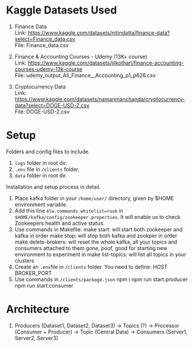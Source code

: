 # Kaggle Datasets Used

1. Finance Data<br/>
Link: https://www.kaggle.com/datasets/nitindatta/finance-data?select=Finance_data.csv<br/>
File: Finance_data.csv<br/>

2. Finance & Accounting Courses - Udemy (13K+ course)<br/>
Link: https://www.kaggle.com/datasets/jilkothari/finance-accounting-courses-udemy-13k-course<br/>
File: udemy_output_All_Finance__Accounting_p1_p626.csv<br/>

3. Cryptocurrency Data<br/>
Link: https://www.kaggle.com/datasets/namanmanchanda/cryptocurrency-data?select=DOGE-USD-2.csv<br/>
File: DOGE-USD-2.csv<br/>



# Setup
Folders and config files to include.<br/>
1. `logs` folder in root dir.
2. `.env` file in `/clients` folder.
3. `data` folder in root dir.

Installation and setup process in detail.<br/>
1. Place kafka folder in your `/home/user/` directory, given by $HOME environment variable.<br/>
2. Add this line `4lw.commands.whitelist=ruok` in `$HOME/kafka/config/zookeeper.properties`. It will enable us to check Zookeepers health and active status.<br/>
3. Use commands in Makefile:
	make start: will start both zookeeper and kafka in order
	make stop: will stop both kafka and zookper in order
	make delete-brokers: will reset the whole kafka, all your topics and consumers attached to them gone, poof, good for starting new environment to experiment in
	make list-topics: will list all topics in your clusters
4. Create an `.env`file in `/clients` folder. You need to define:
	HOST
	BROKER_PORT
5. Use commands in `/clients/package.json`
	npm i
	npm run start:producer
	npm run start:consumer

# Architecture
1. Producers (Dataset1, Dataset2, Dataset3) -> Topics (?) -> Processor (Consumer + Producer) -> Topic (Central Data) -> Consumers (Server1, Server2, Server3)<br/>
